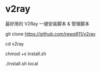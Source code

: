 # v2ray
最好用的 V2Ray 一键安装脚本 &amp; 管理脚本

git clone https://github.com/rewq911/v2ray

cd v2ray

chmod +x install.sh

./install.sh local
